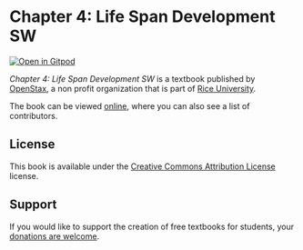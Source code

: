 # Chapter 4: Life Span Development SW

[![Open in Gitpod](https://gitpod.io/button/open-in-gitpod.svg)](https://gitpod.io/from-referrer/)

_Chapter 4: Life Span Development SW_ is a textbook published by [OpenStax](https://openstax.org/), a non profit organization that is part of [Rice University](https://www.rice.edu/).

The book can be viewed [online](https://github.com/cnx-user-books/cnxbook-chapter-4-life-span-development-sw/releases/latest), where you can also see a list of contributors.

## License
This book is available under the [Creative Commons Attribution License](./LICENSE) license.

## Support
If you would like to support the creation of free textbooks for students, your [donations are welcome](https://riceconnect.rice.edu/donation/support-openstax-banner).
